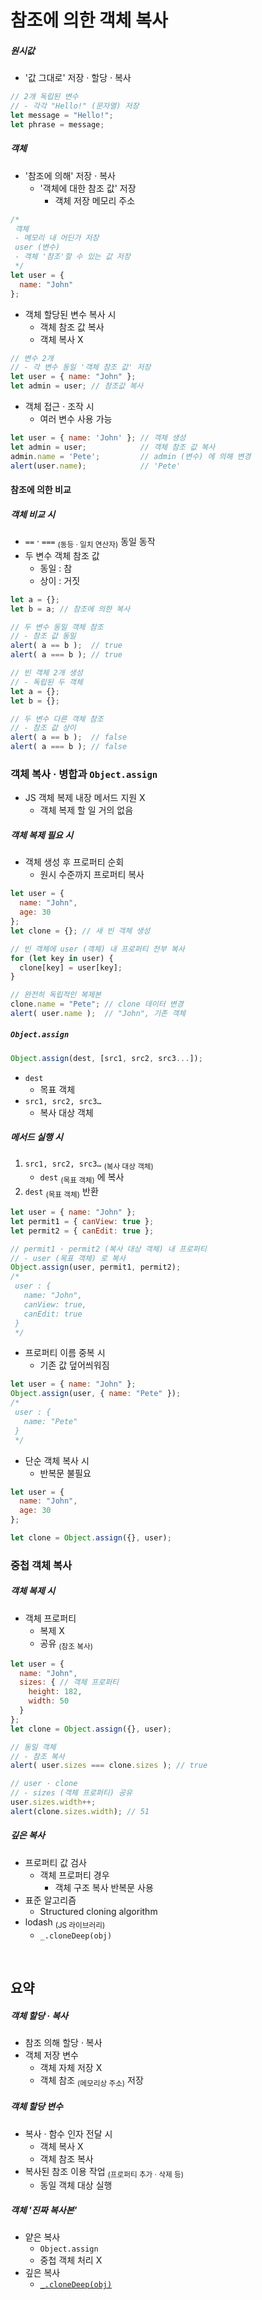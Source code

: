 참조에 의한 객체 복사
===================

##### 원시값
  - '값 그대로' 저장 · 할당 · 복사
```javascript
// 2개 독립된 변수
// - 각각 "Hello!" (문자열) 저장
let message = "Hello!";
let phrase = message;
```

##### 객체
- '참조에 의해' 저장 · 복사
  - '객체에 대한 참조 값' 저장
     - 객체 저장 메모리 주소
```javascript
/*
 객체
 - 메모리 내 어딘가 저장
 user (변수)
 - 객체 '참조'할 수 있는 값 저장
 */
let user = {
  name: "John"
};
```
- 객체 할당된 변수 복사 시
  - 객체 참조 값 복사
  - 객체 복사 X
```javascript
// 변수 2개
// - 각 변수 동일 '객체 참조 값' 저장
let user = { name: "John" };
let admin = user; // 참조값 복사
```
- 객체 접근 · 조작 시
  - 여러 변수 사용 가능
```javascript
let user = { name: 'John' }; // 객체 생성
let admin = user;            // 객체 참조 값 복사
admin.name = 'Pete';         // admin (변수) 에 의해 변경
alert(user.name);            // 'Pete'
```

#### 참조에 의한 비교

##### 객체 비교 시
- `==` · `===` <sub>(동등 · 일치 연산자)</sub> 동일 동작
- 두 변수 객체 참조 값
  - 동일 : 참
  - 상이 : 거짓
```javascript
let a = {};
let b = a; // 참조에 의한 복사

// 두 변수 동일 객체 참조
// - 참조 값 동일
alert( a == b );  // true
alert( a === b ); // true
```
```javascript
// 빈 객체 2개 생성
// - 독립된 두 객체
let a = {};
let b = {};

// 두 변수 다른 객체 참조
// - 참조 값 상이
alert( a == b );  // false
alert( a === b ); // false
```

### 객체 복사 · 병합과 `Object.assign`

- JS 객체 복제 내장 메서드 지원 X
  - 객체 복제 할 일 거의 없음

##### 객체 복제 필요 시
- 객체 생성 후 프로퍼티 순회
  - 원시 수준까지 프로퍼티 복사
```javascript
let user = {
  name: "John",
  age: 30
};
let clone = {}; // 새 빈 객체 생성

// 빈 객체에 user (객체) 내 프로퍼티 전부 복사
for (let key in user) {
  clone[key] = user[key];
}

// 완전히 독립적인 복제본
clone.name = "Pete"; // clone 데이터 변경
alert( user.name );  // "John", 기존 객체
```

##### `Object.assign`
```javascript
Object.assign(dest, [src1, src2, src3...]);
```
- `dest`
  - 목표 객체
- `src1, src2, src3…`
  - 복사 대상 객체

##### 메서드 실행 시
1. `src1, src2, src3…` <sub>(복사 대상 객체)</sub>
    - `dest` <sub>(목표 객체)</sub> 에 복사
2. `dest` <sub>(목표 객체)</sub> 반환
```javascript
let user = { name: "John" };
let permit1 = { canView: true };
let permit2 = { canEdit: true };

// permit1 · permit2 (복사 대상 객체) 내 프로퍼티
// - user (목표 객체) 로 복사
Object.assign(user, permit1, permit2);
/*
 user : {
   name: "John",
   canView: true,
   canEdit: true
 }
 */
```
- 프로퍼티 이름 중복 시
  - 기존 값 덮어씌워짐
```javascript
let user = { name: "John" };
Object.assign(user, { name: "Pete" });
/*
 user : {
   name: "Pete"
 }
 */
```
- 단순 객체 복사 시
  - 반복문 불필요
```javascript
let user = {
  name: "John",
  age: 30
};

let clone = Object.assign({}, user);
```

### 중첩 객체 복사

##### 객체 복제 시
- 객체 프로퍼티
  - 복제 X
  - 공유 <sub>(참조 복사)</sub>
```javascript
let user = {
  name: "John",
  sizes: { // 객체 프로퍼티
    height: 182,
    width: 50
  }
};
let clone = Object.assign({}, user);

// 동일 객체
// - 참조 복사
alert( user.sizes === clone.sizes ); // true

// user · clone
// - sizes (객체 프로퍼티) 공유
user.sizes.width++;
alert(clone.sizes.width); // 51
```

##### 깊은 복사
- 프로퍼티 값 검사
  - 객체 프로퍼티 경우
    - 객체 구조 복사 반복문 사용
- 표준 알고리즘
  - Structured cloning algorithm
- lodash <sub>(JS 라이브러리)</sub>
  - `_.cloneDeep(obj)`

<br />

## 요약

##### 객체 할당 · 복사
- 참조 의해 할당 · 복사
- 객체 저장 변수
  - 객체 자체 저장 X
  - 객체 참조 <sub>(메모리상 주소)</sub> 저장

##### 객체 할당 변수
- 복사 · 함수 인자 전달 시
  - 객체 복사 X
  - 객체 참조 복사
- 복사된 참조 이용 작업 <sub>(프로퍼티 추가 · 삭제 등)</sub>
  - 동일 객체 대상 실행

##### 객체 '진짜 복사본'
- 얕은 복사
  - `Object.assign`
  - 중첩 객체 처리 X
- 깊은 복사
  - [`_.cloneDeep(obj)`](https://lodash.com/docs/4.17.15#cloneDeep)
